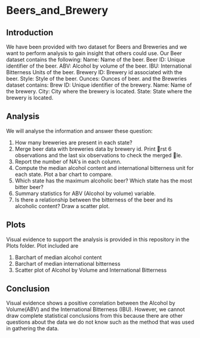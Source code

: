 # Beers_and_Brewery
## Introduction
We have been provided with two dataset for Beers and Breweries and we want to perform analysis to gain insight that others could use.
Our Beer dataset contains the following:
Name: Name of the beer.
Beer ID: Unique identifier of the beer.
ABV: Alcohol by volume of the beer.
IBU: International Bitterness Units of the beer.
Brewery ID: Brewery id associated with the beer.
Style: Style of the beer.
Ounces: Ounces of beer. and the Breweries dataset contains:
Brew ID: Unique identifier of the brewery.
Name: Name of the brewery.
City: City where the brewery is located.
State: State where the brewery is located.

## Analysis
We will analyse the information and answer these question:
1. How many breweries are present in each state?
2. Merge beer data with breweries data by brewery id. Print rst 6 observations and the
last six observations to check the merged le.
3. Report the number of NA's in each column.
4. Compute the median alcohol content and international bitterness unit for each state. Plot
a bar chart to compare.
5. Which state has the maximum alcoholic beer? Which state has the most bitter beer?
6. Summary statistics for ABV (Alcohol by volume) variable.
7. Is there a relationship between the bitterness of the beer and its alcoholic content? Draw
a scatter plot.

## Plots
Visual evidence to support the analysis is provided in this repository in the Plots folder. Plot included are
1. Barchart of median alcohol content
2. Barchart of median international bitterness
3. Scatter plot of Alcohol by Volume and International Bitterness

## Conclusion
Visual evidence shows a positive correlation between the Alcohol by Volume(ABV) and the International Bitterness (IBU). However, we cannot draw complete statistical conclusions from this because there are other questions about the data we do not know such as the method that was used in gathering the data.
